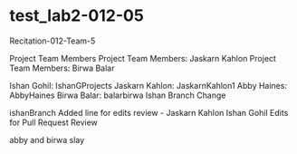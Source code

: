 # test_lab2-012-05
Recitation-012-Team-5

Project Team Members
Project Team Members: Jaskarn Kahlon
Project Team Members: Birwa Balar

Ishan Gohil: IshanGProjects
Jaskarn Kahlon: JaskarnKahlon1
Abby Haines: AbbyHaines
Birwa Balar: balarbirwa
Ishan Branch Change

ishanBranch
Added line for edits review - Jaskarn Kahlon
Ishan Gohil Edits for Pull Request Review

abby and birwa slay
